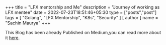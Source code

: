 +++
title = "LFX mentorship and Me"
description = "Journey of working as LFX mentee"
date = 2022-07-23T18:51:46+05:30
type = ["posts","post"]
tags = [
    "Golang",
    "LFX Mentorship",
    "K8s",
    "Security"
]
[ author ]
  name = "Sachin Maurya"
+++

This Blog has been already Published on Medium,you can read more about it [here](https://medium.com/@sach1n/lfx-mentorship-and-me-5bda26594f63).